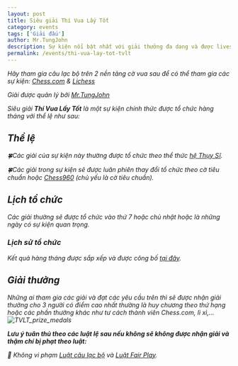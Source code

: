 ```yaml
---
layout: post
title: Siêu giải Thí Vua Lấy Tốt
category: events
tags: ['Giải đấu']
author: Mr.TungJohn
description: Sự kiện nổi bật nhất với giải thưởng đa dang và được livestream trực tiếp trên Youtube
permalink: /events/thi-vua-lay-tot-tvlt
---
```


<i>Hãy tham gia câu lạc bộ trên 2 nền tảng cờ vua sau để có thể tham gia các sự kiện: [Chess.com](https://link.chess.com/club/0CVQh6) & [Lichess](https://lichess.org/team/thi-vua-lay-tot-tungjohn-playing-chess)

*Giải được quản lý bởi [Mr.TungJohn](/leaders#owner)*

Siêu giải <b>Thí Vua Lấy Tốt</b> là một sự kiện chính thức được tổ chức hàng tháng với thể lệ như sau:

## Thể lệ

🍀Các giải của sự kiện này thường được tổ chức theo thể thức [hệ Thụy Sĩ](https://www.chess.com/terms/swiss-chess).

🍀Các giải trong sự kiện sẽ được luân phiên thay đổi tổ chức theo cờ tiêu chuẩn hoặc [Chess960](https://chess.com/article/chess-variants#Chess960) (chủ yếu là cờ tiêu chuẩn).

## Lịch tổ chức

Các giải thường sẽ được tổ chức vào thứ 7 hoặc chủ nhật hoặc là những ngày có sự kiện quan trọng.

### Lịch sử tổ chức

Kết quả hàng tháng được sắp xếp và được công bố [tại đây](/events/tournaments/tvlt).

## Giải thưởng

Những ai tham gia các giải và đạt các yêu cầu trên thì sẽ được nhận giải thưởng cho 3 người có điểm cao nhất thường là huy chương theo thứ hạng hoặc các phần thưởng khác như tư cách thành viên Chess.com, lì xì,...
![TVLT_prize_medals](/images/events/2025/09/09/tvlt-medal.png)

__Lưu ý tuân thủ theo các luật lệ sau nếu không sẽ không được nhận giải và thậm chí bị phạt theo luật:__

🚫 Không vi phạm [Luật câu lạc bộ](https://chess.com/news/quy-dinh-cua-clb-tungjohn-playing-chess-7-2024) và [Luật Fair Play](https://chess.com/news/luat-choi-cong-bang-cua-clb-thi-vua-lay-tot).

